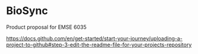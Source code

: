 # BioSync
Product proposal for EMSE 6035


https://docs.github.com/en/get-started/start-your-journey/uploading-a-project-to-github#step-3-edit-the-readme-file-for-your-projects-repository
